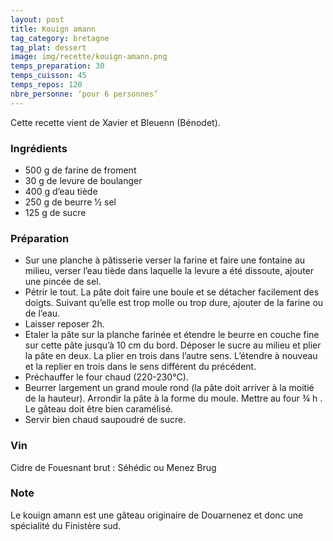 ```yaml
---
layout: post
title: Kouign amann
tag_category: bretagne
tag_plat: dessert
image: img/recette/kouign-amann.png
temps_preparation: 30
temps_cuisson: 45
temps_repos: 120
nbre_personne: ‘pour 6 personnes’
---
```

Cette recette vient de Xavier et Bleuenn (Bénodet).

### Ingrédients
* 500 g de farine de froment
* 30 g de levure de boulanger
* 400 g d’eau tiède
* 250 g de beurre ½ sel
* 125 g de sucre

### Préparation
* Sur une planche à pâtisserie verser la farine et faire une fontaine au milieu, verser l’eau tiède dans laquelle la levure a été dissoute, ajouter une pincée de sel.
* Pétrir le tout. La pâte doit faire une boule et se détacher facilement des doigts. Suivant qu’elle est trop molle ou trop dure, ajouter de la farine ou de l’eau.
* Laisser reposer 2h.
* Etaler la pâte sur la planche farinée et étendre le beurre en couche fine sur cette pâte jusqu’à 10 cm du bord. Déposer le sucre au milieu et plier la pâte en deux. La plier en trois dans l’autre sens. L’étendre à nouveau et la replier en trois dans le sens différent du précédent.
* Préchauffer le four chaud (220-230°C).
* Beurrer largement un grand moule rond (la pâte doit arriver à la moitié de la hauteur). Arrondir la pâte à la forme du moule. Mettre au four ¾ h . Le gâteau doit être bien caramélisé.
* Servir bien chaud saupoudré de sucre.

### Vin
Cidre de Fouesnant brut : Séhédic ou Menez Brug

### Note
Le kouign amann est une gâteau originaire de Douarnenez et donc une spécialité du Finistère sud.
